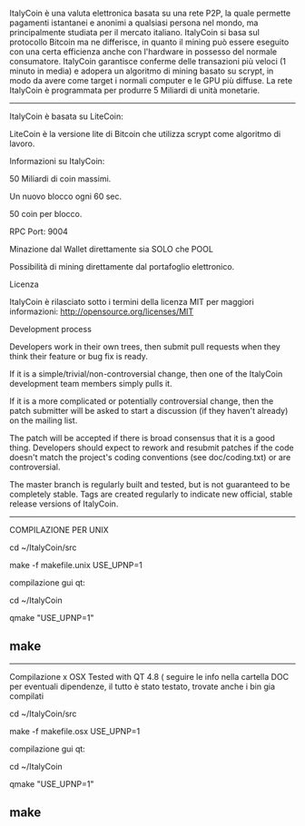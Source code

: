 ItalyCoin è una valuta elettronica basata su una rete P2P, la quale permette pagamenti istantanei e anonimi a qualsiasi persona nel mondo, ma principalmente studiata per il mercato italiano. ItalyCoin si basa sul protocollo Bitcoin ma ne differisce, in quanto il mining può essere eseguito con una certa efficienza anche con l'hardware in possesso del normale consumatore. ItalyCoin garantisce conferme delle transazioni più veloci (1 minuto in media) e adopera un algoritmo di mining basato su scrypt, in modo da avere come target i normali computer e le GPU più diffuse. La rete ItalyCoin è programmata per produrre 5 Miliardi di unità monetarie.
__________________________________
ItalyCoin è basata su LiteCoin:

LiteCoin è la versione lite di Bitcoin che utilizza scrypt come algoritmo di lavoro.

Informazioni su ItalyCoin:

50 Miliardi di coin massimi.

Un nuovo blocco ogni 60 sec.

50 coin per blocco.

RPC Port: 9004

Minazione dal Wallet direttamente sia SOLO che POOL

Possibilità di mining direttamente dal portafoglio elettronico.

Licenza

ItalyCoin è rilasciato sotto i termini della licenza MIT per maggiori informazioni: http://opensource.org/licenses/MIT

Development process

Developers work in their own trees, then submit pull requests when they think their feature or bug fix is ready.

If it is a simple/trivial/non-controversial change, then one of the ItalyCoin development team members simply pulls it.

If it is a more complicated or potentially controversial change, then the patch submitter will be asked to start a discussion (if they haven't already) on the mailing list.

The patch will be accepted if there is broad consensus that it is a good thing. Developers should expect to rework and resubmit patches if the code doesn't match the project's coding conventions (see doc/coding.txt) or are controversial.

The master branch is regularly built and tested, but is not guaranteed to be completely stable. Tags are created regularly to indicate new official, stable release versions of ItalyCoin.

---------------------------------
COMPILAZIONE PER UNIX

cd ~/ItalyCoin/src

make -f makefile.unix USE_UPNP=1

compilazione gui qt:

cd ~/ItalyCoin

qmake "USE_UPNP=1"

make
---------------------------------
---------------------------------
Compilazione x OSX  Tested with QT 4.8
( seguire le info nella cartella DOC per eventuali dipendenze, il tutto è stato testato, trovate anche i bin gia compilati

cd ~/ItalyCoin/src

make -f makefile.osx USE_UPNP=1

compilazione gui qt:

cd ~/ItalyCoin

qmake "USE_UPNP=1"

make
--------------------------------


